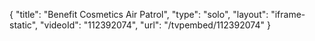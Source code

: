 {
    "title": "Benefit Cosmetics Air Patrol",
    "type": "solo",
    "layout": "iframe-static",
    "videoId": "112392074",
    "url": "\/tvpembed\/112392074"
}